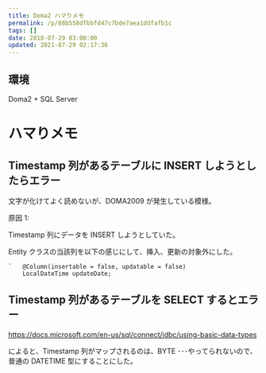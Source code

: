 ```yaml
---
title: Doma2 ハマりメモ
permalink: /p/88b558dfbbfd47c7bde7aea1ddfafb1c
tags: []
date: 2018-07-29 03:00:00
updated: 2021-07-29 02:17:36
---
```


## 環境

Doma2 + SQL Server

# ハマりメモ

## Timestamp 列があるテーブルに INSERT しようとしたらエラー

文字が化けてよく読めないが、DOMA2009 が発生している模様。

原因 1:

Timestamp 列にデータを INSERT しようとしていた。

Entity クラスの当該列を以下の感じにして、挿入、更新の対象外にした。

```
`	@Column(insertable = false, updatable = false)
	LocalDateTime updateDate;
```

## Timestamp 列があるテーブルを SELECT するとエラー

<a href="https://docs.microsoft.com/en-us/sql/connect/jdbc/using-basic-data-types"><https://docs.microsoft.com/en-us/sql/connect/jdbc/using-basic-data-types>

によると、Timestamp 列がマップされるのは、BYTE ･･･やってられないので、普通の DATETIME 型にすることにした。
